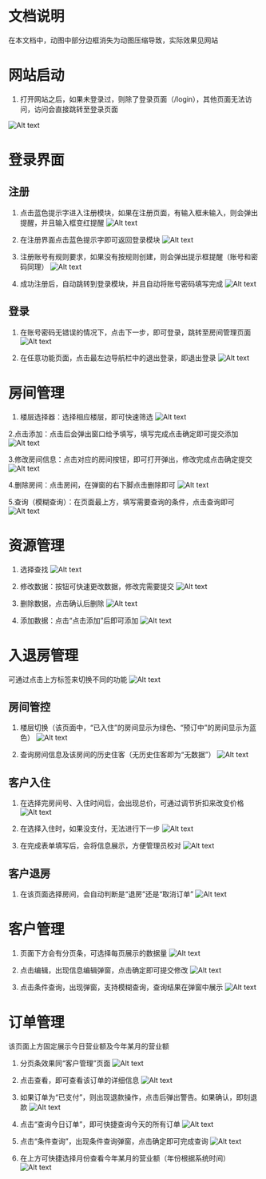 # 文档说明
在本文档中，动图中部分边框消失为动图压缩导致，实际效果见网站
# 网站启动
1. 打开网站之后，如果未登录过，则除了登录页面（/login），其他页面无法访问，访问会直接跳转至登录页面

![Alt text](readmeImage/PixPin_2023-12-14_16-17-53.gif)

# 登录界面
## 注册
1. 点击蓝色提示字进入注册模块，如果在注册页面，有输入框未输入，则会弹出提醒，并且输入框变红提醒
![Alt text](readmeImage/PixPin_2023-12-14_16-23-30.gif)

2. 在注册界面点击蓝色提示字即可返回登录模块
![Alt text](readmeImage/PixPin_2023-12-14_16-27-09.gif)

3. 注册账号有规则要求，如果没有按规则创建，则会弹出提示框提醒（账号和密码同理）
![Alt text](readmeImage/PixPin_2023-12-14_16-31-33.gif)

4. 成功注册后，自动跳转到登录模块，并且自动将账号密码填写完成
![Alt text](readmeImage/PixPin_2023-12-14_16-36-01.gif)

## 登录
1. 在账号密码无错误的情况下，点击下一步，即可登录，跳转至房间管理页面
![Alt text](readmeImage/PixPin_2023-12-14_16-36-24.gif)

2. 在任意功能页面，点击最左边导航栏中的退出登录，即退出登录
![Alt text](readmeImage/PixPin_2023-12-15_08-12-49.gif)

# 房间管理
1. 楼层选择器：选择相应楼层，即可快速筛选
![Alt text](readmeImage/PixPin_2023-12-15_09-38-03.gif)

2.点击添加：点击后会弹出窗口给予填写，填写完成点击确定即可提交添加
![Alt text](readmeImage/PixPin_2023-12-15_09-38-55.gif)

3.修改房间信息：点击对应的房间按钮，即可打开弹出，修改完成点击确定提交
![Alt text](readmeImage/PixPin_2023-12-15_09-39-19.gif)

4.删除房间：点击房间，在弹窗的右下脚点击删除即可
![Alt text](readmeImage/PixPin_2023-12-15_18-41-47.gif)

5.查询（模糊查询）：在页面最上方，填写需要查询的条件，点击查询即可
![Alt text](readmeImage/PixPin_2023-12-15_09-39-50.gif)

# 资源管理
1. 选择查找
![Alt text](readmeImage/PixPin_2023-12-15_18-49-30.gif)

2. 修改数据：按钮可快速更改数据，修改完需要提交
![Alt text](readmeImage/PixPin_2023-12-15_18-50-35.gif)

3. 删除数据，点击确认后删除
![Alt text](readmeImage/PixPin_2023-12-15_18-50-56.gif)

4. 添加数据：点击“点击添加”后即可添加
![Alt text](readmeImage/PixPin_2023-12-15_18-52-01.gif)

# 入退房管理

可通过点击上方标签来切换不同的功能
![Alt text](readmeImage/PixPin_2023-12-15_18-54-16.gif)
## 房间管控
1. 楼层切换（该页面中，“已入住”的房间显示为绿色、“预订中”的房间显示为蓝色）
![Alt text](readmeImage/PixPin_2023-12-15_18-53-35.gif)

2. 查询房间信息及该房间的历史住客（无历史住客即为“无数据”）
![Alt text](readmeImage/PixPin_2023-12-15_18-53-57.gif)

## 客户入住
1. 在选择完房间号、入住时间后，会出现总价，可通过调节折扣来改变价格
![Alt text](readmeImage/PixPin_2023-12-15_19-16-46.gif)

2. 在选择入住时，如果没支付，无法进行下一步
![Alt text](readmeImage/PixPin_2023-12-15_22-19-10.png)

3. 在完成表单填写后，会将信息展示，方便管理员校对
![Alt text](readmeImage/PixPin_2023-12-15_22-20-31.png)

## 客户退房
1. 在该页面选择房间，会自动判断是“退房”还是“取消订单”
![Alt text](readmeImage/PixPin_2023-12-15_19-22-06.gif)

# 客户管理
1. 页面下方会有分页条，可选择每页展示的数据量
![Alt text](readmeImage/PixPin_2023-12-15_21-52-29.gif)

2. 点击编辑，出现信息编辑弹窗，点击确定即可提交修改
![Alt text](readmeImage/PixPin_2023-12-15_21-51-42.gif)

3. 点击条件查询，出现弹窗，支持模糊查询，查询结果在弹窗中展示
![Alt text](readmeImage/PixPin_2023-12-15_21-52-59.gif)

# 订单管理

该页面上方固定展示今日营业额及今年某月的营业额

1. 分页条效果同“客户管理”页面
![Alt text](readmeImage/PixPin_2023-12-15_21-53-34.gif)

2. 点击查看，即可查看该订单的详细信息
![Alt text](readmeImage/PixPin_2023-12-15_21-53-54.gif)

3. 如果订单为“已支付”，则出现退款操作，点击后弹出警告。如果确认，即刻退款
![Alt text](readmeImage/PixPin_2023-12-15_21-54-29.gif)

4. 点击“查询今日订单”，即可快捷查询今天的所有订单
![Alt text](readmeImage/PixPin_2023-12-15_21-54-46.gif)

5. 点击“条件查询”，出现条件查询弹窗，点击确定即可完成查询
![Alt text](readmeImage/PixPin_2023-12-15_21-55-08.gif)

6. 在上方可快捷选择月份查看今年某月的营业额（年份根据系统时间）
![Alt text](readmeImage/PixPin_2023-12-15_21-55-49.gif)
